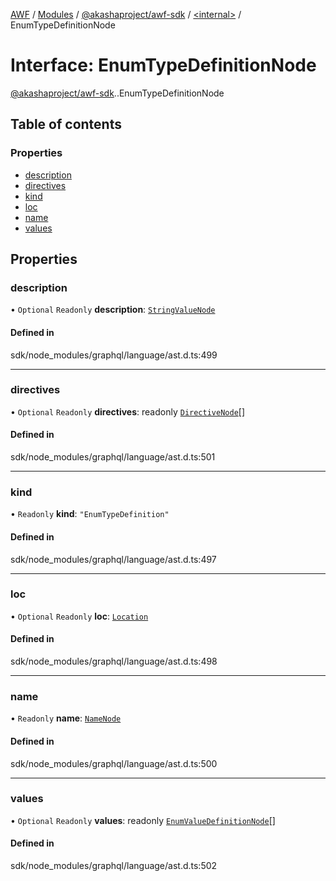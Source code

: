 [AWF](../README.md) / [Modules](../modules.md) / [@akashaproject/awf-sdk](../modules/akashaproject_awf_sdk.md) / [<internal\>](../modules/akashaproject_awf_sdk._internal_.md) / EnumTypeDefinitionNode

# Interface: EnumTypeDefinitionNode

[@akashaproject/awf-sdk](../modules/akashaproject_awf_sdk.md).[<internal>](../modules/akashaproject_awf_sdk._internal_.md).EnumTypeDefinitionNode

## Table of contents

### Properties

- [description](akashaproject_awf_sdk._internal_.EnumTypeDefinitionNode.md#description)
- [directives](akashaproject_awf_sdk._internal_.EnumTypeDefinitionNode.md#directives)
- [kind](akashaproject_awf_sdk._internal_.EnumTypeDefinitionNode.md#kind)
- [loc](akashaproject_awf_sdk._internal_.EnumTypeDefinitionNode.md#loc)
- [name](akashaproject_awf_sdk._internal_.EnumTypeDefinitionNode.md#name)
- [values](akashaproject_awf_sdk._internal_.EnumTypeDefinitionNode.md#values)

## Properties

### description

• `Optional` `Readonly` **description**: [`StringValueNode`](akashaproject_awf_sdk._internal_.StringValueNode.md)

#### Defined in

sdk/node_modules/graphql/language/ast.d.ts:499

___

### directives

• `Optional` `Readonly` **directives**: readonly [`DirectiveNode`](akashaproject_awf_sdk._internal_.DirectiveNode.md)[]

#### Defined in

sdk/node_modules/graphql/language/ast.d.ts:501

___

### kind

• `Readonly` **kind**: ``"EnumTypeDefinition"``

#### Defined in

sdk/node_modules/graphql/language/ast.d.ts:497

___

### loc

• `Optional` `Readonly` **loc**: [`Location`](../classes/akashaproject_awf_sdk._internal_.Location.md)

#### Defined in

sdk/node_modules/graphql/language/ast.d.ts:498

___

### name

• `Readonly` **name**: [`NameNode`](akashaproject_awf_sdk._internal_.NameNode.md)

#### Defined in

sdk/node_modules/graphql/language/ast.d.ts:500

___

### values

• `Optional` `Readonly` **values**: readonly [`EnumValueDefinitionNode`](akashaproject_awf_sdk._internal_.EnumValueDefinitionNode.md)[]

#### Defined in

sdk/node_modules/graphql/language/ast.d.ts:502
